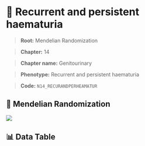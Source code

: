 # 🧪 Recurrent and persistent haematuria

> **Root:** Mendelian Randomization

> **Chapter:** 14  

> **Chapter name:** Genitourinary

> **Phenotype:** Recurrent and persistent haematuria  

> **Code:** `N14_RECURANDPERHEAMATUR`

## 🧬 Mendelian Randomization  

<img src="/MR/Figures/Forward/N14_RECURANDPERHEAMATUR.png"/>

## 📊 Data Table

<CsvTableMRF src="/MR_Data/Forward/N14_RECURANDPERHEAMATUR.csv"/>
